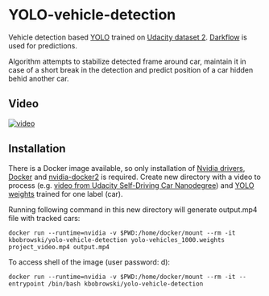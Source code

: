 # YOLO-vehicle-detection

Vehicle detection based [YOLO](https://pjreddie.com/darknet/yolo/) trained on [Udacity dataset 2](https://github.com/udacity/self-driving-car/tree/master/annotations). [Darkflow](https://github.com/thtrieu/darkflow) is used for predictions.

Algorithm attempts to stabilize detected frame around car, maintain it in case of a short break in the detection and predict position of a car hidden behid another car.

## Video

[![video](https://img.youtube.com/vi/64bETGQ-tLk/0.jpg)](https://www.youtube.com/watch?v=64bETGQ-tLk)

## Installation

There is a Docker image available, so only installation of [Nvidia drivers](https://github.com/kbobrowski/build-deep-learning-box/blob/master/build-1-nvidia-driver.sh), [Docker](https://www.docker.com/community-edition) and [nvidia-docker2](https://github.com/NVIDIA/nvidia-docker/tree/2.0) is required. Create new directory with a video to process (e.g. [video from Udacity Self-Driving Car Nanodegree](https://github.com/kbobrowski/YOLO-vehicle-detection/raw/master/project_video.mp4)) and [YOLO weights](https://drive.google.com/open?id=0B1E_D7UxqPl2QzNYM3V4TWV6cFU) trained for one label (car).

Running following command in this new directory will generate output.mp4 file with tracked cars:

```
docker run --runtime=nvidia -v $PWD:/home/docker/mount --rm -it kbobrowski/yolo-vehicle-detection yolo-vehicles_1000.weights project_video.mp4 output.mp4
```

To access shell of the image (user password: d):
```
docker run --runtime=nvidia -v $PWD:/home/docker/mount --rm -it --entrypoint /bin/bash kbobrowski/yolo-vehicle-detection
```
